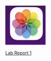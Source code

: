 ![](screenshot.png)


[Lab Report 1](https://github.com/siyonasuresh/cse15l-lab-reports/blob/main/lab-report-1-week-0.md)